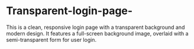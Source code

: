 # Transparent-login-page-
This is a clean, responsive login page with a transparent background and modern design. It features a full-screen background image, overlaid with a semi-transparent form for user login. 
